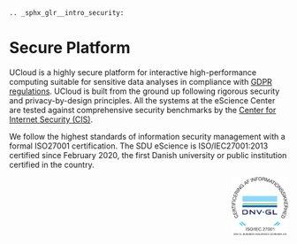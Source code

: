 ```{eval-rst}
.. _sphx_glr__intro_security:
```

# Secure Platform

UCloud is a highly secure platform for interactive high-performance computing suitable for sensitive data analyses in compliance with [GDPR regulations](https://www.sdu.dk/en/om_sdu/om_dette_websted/databeskyttelse).
UCloud is built from the ground up following rigorous security and privacy-by-design principles.
All the systems at the eScience Center are tested against comprehensive security benchmarks by the [Center for Internet Security (CIS)](https://www.cisecurity.org/).

We follow the highest standards of information security management with a formal ISO27001 certification.
The SDU eScience is ISO/IEC27001:2013 certified since February 2020, the first Danish university or public institution certified in the country.
<br>

<img src="../_static/iso27k.svg" alt="drawing" width="20%" align="right"/>

<br>

<br>

<br>

<br>

<br>
